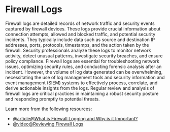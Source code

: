 # Firewall Logs

Firewall logs are detailed records of network traffic and security events captured by firewall devices. These logs provide crucial information about connection attempts, allowed and blocked traffic, and potential security incidents. They typically include data such as source and destination IP addresses, ports, protocols, timestamps, and the action taken by the firewall. Security professionals analyze these logs to monitor network activity, detect unusual patterns, investigate security breaches, and ensure policy compliance. Firewall logs are essential for troubleshooting network issues, optimizing security rules, and conducting forensic analysis after an incident. However, the volume of log data generated can be overwhelming, necessitating the use of log management tools and security information and event management (SIEM) systems to effectively process, correlate, and derive actionable insights from the logs. Regular review and analysis of firewall logs are critical practices in maintaining a robust security posture and responding promptly to potential threats.

Learn more from the following resources:

- [@article@What is Firewall Logging and Why is it Important?](https://cybriant.com/what-is-firewall-logging-and-why-is-it-important/)
- [@video@Reviewing Firewall Logs](https://www.youtube.com/watch?v=XiJ30f8V_T4)